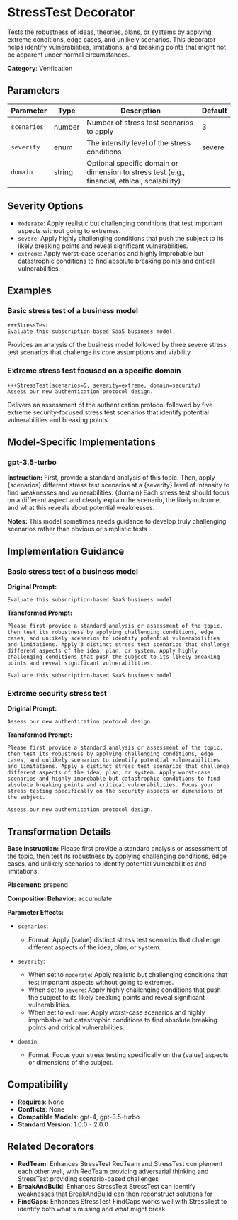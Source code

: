 # StressTest Decorator

Tests the robustness of ideas, theories, plans, or systems by applying extreme conditions, edge cases, and unlikely scenarios. This decorator helps identify vulnerabilities, limitations, and breaking points that might not be apparent under normal circumstances.

**Category**: Verification

## Parameters

| Parameter | Type | Description | Default |
|-----------|------|-------------|--------|
| `scenarios` | number | Number of stress test scenarios to apply | 3 |
| `severity` | enum | The intensity level of the stress conditions | severe |
| `domain` | string | Optional specific domain or dimension to stress test (e.g., financial, ethical, scalability) |  |

## Severity Options

- `moderate`: Apply realistic but challenging conditions that test important aspects without going to extremes.
- `severe`: Apply highly challenging conditions that push the subject to its likely breaking points and reveal significant vulnerabilities.
- `extreme`: Apply worst-case scenarios and highly improbable but catastrophic conditions to find absolute breaking points and critical vulnerabilities.

## Examples

### Basic stress test of a business model

```
+++StressTest
Evaluate this subscription-based SaaS business model.
```

Provides an analysis of the business model followed by three severe stress test scenarios that challenge its core assumptions and viability

### Extreme stress test focused on a specific domain

```
+++StressTest(scenarios=5, severity=extreme, domain=security)
Assess our new authentication protocol design.
```

Delivers an assessment of the authentication protocol followed by five extreme security-focused stress test scenarios that identify potential vulnerabilities and breaking points

## Model-Specific Implementations

### gpt-3.5-turbo

**Instruction:** First, provide a standard analysis of this topic. Then, apply {scenarios} different stress test scenarios at a {severity} level of intensity to find weaknesses and vulnerabilities. {domain} Each stress test should focus on a different aspect and clearly explain the scenario, the likely outcome, and what this reveals about potential weaknesses.

**Notes:** This model sometimes needs guidance to develop truly challenging scenarios rather than obvious or simplistic tests


## Implementation Guidance

### Basic stress test of a business model

**Original Prompt:**
```
Evaluate this subscription-based SaaS business model.
```

**Transformed Prompt:**
```
Please first provide a standard analysis or assessment of the topic, then test its robustness by applying challenging conditions, edge cases, and unlikely scenarios to identify potential vulnerabilities and limitations. Apply 3 distinct stress test scenarios that challenge different aspects of the idea, plan, or system. Apply highly challenging conditions that push the subject to its likely breaking points and reveal significant vulnerabilities.

Evaluate this subscription-based SaaS business model.
```

### Extreme security stress test

**Original Prompt:**
```
Assess our new authentication protocol design.
```

**Transformed Prompt:**
```
Please first provide a standard analysis or assessment of the topic, then test its robustness by applying challenging conditions, edge cases, and unlikely scenarios to identify potential vulnerabilities and limitations. Apply 5 distinct stress test scenarios that challenge different aspects of the idea, plan, or system. Apply worst-case scenarios and highly improbable but catastrophic conditions to find absolute breaking points and critical vulnerabilities. Focus your stress testing specifically on the security aspects or dimensions of the subject.

Assess our new authentication protocol design.
```

## Transformation Details

**Base Instruction:** Please first provide a standard analysis or assessment of the topic, then test its robustness by applying challenging conditions, edge cases, and unlikely scenarios to identify potential vulnerabilities and limitations.

**Placement:** prepend

**Composition Behavior:** accumulate

**Parameter Effects:**

- `scenarios`:
  - Format: Apply {value} distinct stress test scenarios that challenge different aspects of the idea, plan, or system.

- `severity`:
  - When set to `moderate`: Apply realistic but challenging conditions that test important aspects without going to extremes.
  - When set to `severe`: Apply highly challenging conditions that push the subject to its likely breaking points and reveal significant vulnerabilities.
  - When set to `extreme`: Apply worst-case scenarios and highly improbable but catastrophic conditions to find absolute breaking points and critical vulnerabilities.

- `domain`:
  - Format: Focus your stress testing specifically on the {value} aspects or dimensions of the subject.

## Compatibility

- **Requires**: None
- **Conflicts**: None
- **Compatible Models**: gpt-4, gpt-3.5-turbo
- **Standard Version**: 1.0.0 - 2.0.0

## Related Decorators

- **RedTeam**: Enhances StressTest RedTeam and StressTest complement each other well, with RedTeam providing adversarial thinking and StressTest providing scenario-based challenges
- **BreakAndBuild**: Enhances StressTest StressTest can identify weaknesses that BreakAndBuild can then reconstruct solutions for
- **FindGaps**: Enhances StressTest FindGaps works well with StressTest to identify both what's missing and what might break
